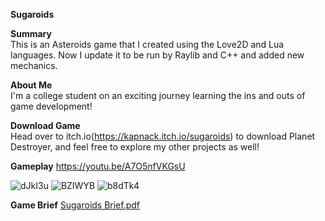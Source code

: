 **Sugaroids**

**Summary**  
This is an Asteroids game that I created using the Love2D and Lua languages. Now I update it to be run by Raylib and C++ and added new mechanics.

**About Me**  
I'm a college student on an exciting journey learning the ins and outs of game development!

**Download Game**  
Head over to itch.io(https://kapnack.itch.io/sugaroids) to download Planet Destroyer, and feel free to explore my other projects as well!

**Gameplay**
https://youtu.be/A7O5nfVKGsU

![dJkI3u](https://github.com/user-attachments/assets/8e54e101-c159-4a3c-b64e-5e7a6037d858) ![BZIWYB](https://github.com/user-attachments/assets/1090dc3c-9458-4050-9a84-e0257b39dcb3) ![b8dTk4](https://github.com/user-attachments/assets/cde8cd6b-a219-400f-aa25-fd7827655d45)

**Game Brief**
[Sugaroids Brief.pdf](https://github.com/user-attachments/files/17571517/Sugaroids.Brief.pdf)
